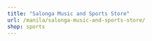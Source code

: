 ```yaml
---
title: "Salonga Music and Sports Store"
url: /manila/salonga-music-and-sports-store/
shop: sports
---
```

